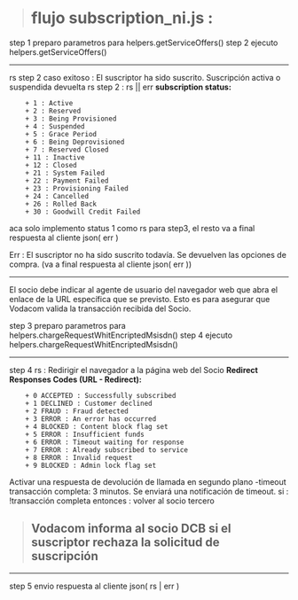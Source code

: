 ># flujo subscription_ni.js :

step 1 preparo parametros para helpers.getServiceOffers()
step 2 ejecuto helpers.getServiceOffers() 
******************************************************************************************************
rs step 2  caso exitoso : El suscriptor ha sido suscrito. Suscripción activa o suspendida devuelta
rs step 2 : rs || err
    **subscription status:**

        + 1 : Active
        + 2 : Reserved
        + 3 : Being Provisioned
        + 4 : Suspended
        + 5 : Grace Period
        + 6 : Being Deprovisioned
        + 7 : Reserved Closed
        + 11 : Inactive
        + 12 : Closed
        + 21 : System Failed
        + 22 : Payment Failed
        + 23 : Provisioning Failed
        + 24 : Cancelled
        + 26 : Rolled Back
        + 30 : Goodwill Credit Failed

aca solo implemento status 1 como rs para step3, el resto va a final respuesta al cliente json( err )

Err : El suscriptor no ha sido suscrito todavía. Se devuelven las opciones de compra. (va a final respuesta al cliente json( err ))
******************************************************************************************************
El socio debe indicar al agente de usuario del navegador web que abra el enlace de la URL específica que se previsto. Esto es para asegurar que Vodacom valida la transacción recibida del Socio.

step 3 preparo parametros para helpers.chargeRequestWhitEncriptedMsisdn()
step 4 ejecuto helpers.chargeRequestWhitEncriptedMsisdn()
******************************************************************************************************
step 4 rs :
    Redirigir el navegador a la página web del Socio
        **Redirect Responses Codes (URL - Redirect):**

        + 0 ACCEPTED : Successfully subscribed
        + 1 DECLINED : Customer declined
        + 2 FRAUD : Fraud detected 
        + 3 ERROR : An error has occurred 
        + 4 BLOCKED : Content block flag set
        + 5 ERROR : Insufficient funds 
        + 6 ERROR : Timeout waiting for response 
        + 7 ERROR : Already subscribed to service 
        + 8 ERROR : Invalid request 
        + 9 BLOCKED : Admin lock flag set 


Activar una respuesta de devolución de llamada en segundo plano
    -timeout transacción completa: 3 minutos. Se enviará una notificación de timeout.
        si : !transacción completa 
            entonces : volver al socio tercero

>## Vodacom informa al socio DCB si el suscriptor rechaza la solicitud de suscripción
******************************************************************************************************
step 5 envio respuesta al cliente json( rs | err )
